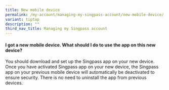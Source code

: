 ```yaml
---
title: New mobile device
permalink: /my-account/managing-my-singpass-account/new-mobile-device/
variant: tiptap
description: ""
third_nav_title: Managing my Singpass account
---
```

<h4>I got a new mobile device. What should I do to use the app on this new device?</h4>
<p>You should download and set up the Singpass app on your new device. Once
you have activated Singpass app on your new device, the Singpass app on
your previous mobile device will automatically be deactivated to ensure
security. There is no need to uninstall the app from previous devices.</p>
